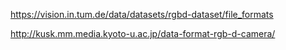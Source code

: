 https://vision.in.tum.de/data/datasets/rgbd-dataset/file_formats

http://kusk.mm.media.kyoto-u.ac.jp/data-format-rgb-d-camera/

